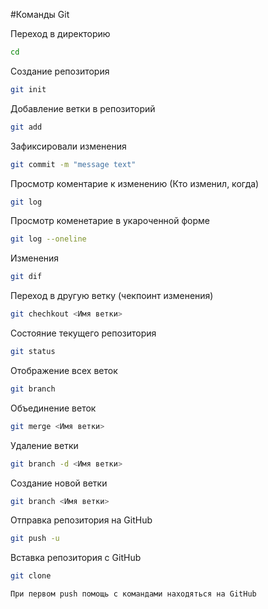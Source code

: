 #Команды Git

Переход в директорию
```sh
cd
```

Создание репозитория

```sh
git init
```
Добавление ветки в репозиторий
```sh
git add
```

Зафиксировали изменения
```sh
git commit -m "message text"
```

Просмотр коментарие к изменению (Кто изменил, когда)
```sh
git log
```

Просмотр коменетарие в укароченной форме
```sh
git log --oneline
```
Изменения
```sh
git dif
```
Переход в другую ветку (чекпоинт изменения)
```sh
git chechkout <Имя ветки>
```
Состояние текущего репозитория
```sh
git status
```
Отображение всех веток
```sh
git branch
```
Объединение веток
```sh
git merge <Имя ветки>
```
Удаление ветки
```sh
git branch -d <Имя ветки>
```
 Создание новой ветки
 ```sh
 git branch <Имя ветки>
 ```
 Отправка репозитория на GitHub
 ```sh
 git push -u 
 ```

 Вставка репозитория с GitHub
 ```sh
 git clone 
 ```
```sh
При первом push помощь с командами находяться на GitHub
```